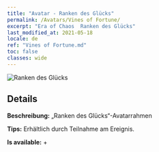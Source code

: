 ```yaml
---
title: "Avatar - Ranken des Glücks"
permalink: /Avatars/Vines of Fortune/
excerpt: "Era of Chaos  Ranken des Glücks"
last_modified_at: 2021-05-18
locale: de
ref: "Vines of Fortune.md"
toc: false
classes: wide
---
```

 ![Ranken des Glücks](/images/a/avatarFrame_92.png)

## Details

 **Beschreibung:** „Ranken des Glücks“-Avatarrahmen 

 **Tips:** Erhältlich durch Teilnahme am Ereignis. 

 **Is available:**  + 


